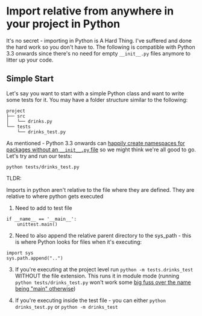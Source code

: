 # Import relative from anywhere in your project in Python

It's no secret - importing in Python is A Hard Thing.  I've suffered and done the hard work so you don't have to.
The following is compatible with Python 3.3 onwards since there's no need for empty `__init__.py` files anymore to litter up your code.

## Simple Start

Let's say you want to start with a simple Python class and want to write some tests for it.  You may have a folder structure similar to the following:

```
project
├── src
│   └── drinks.py
└── tests
    └── drinks_test.py
```

As mentioned - Python 3.3 onwards can [happily create namespaces for packages without an `__init__.py` file](https://stackoverflow.com/a/37140173/13898069) so we might think we're all good to go.  Let's try and run our tests:

```
python tests/drinks_test.py
```

TLDR:

Imports in python aren't relative to the file where they are defined.  They are relative to where python gets executed

1. Need to add to test file

```
if __name__ == '__main__':
    unittest.main()
```

2. Need to also append the relative parent directory to the sys_path - this is where Python looks for files when it's executing:

```
import sys
sys.path.append("..")
```

3. If you're executing at the project level run `python -m tests.drinks_test` WITHOUT the file extension.  This runs it in module mode (running `python tests/drinks_test.py` won't work some [big fuss over the name being "main" otherwise](https://stackoverflow.com/a/14132912/13898069))

4. If you're executing inside the test file - you can either `python drinks_test.py` or `python -m drinks_test`